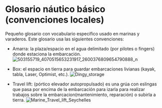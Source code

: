 
# Glosario náutico básico (convenciones locales)

Pequeño glosario con vocabulario específico usado en marinas y varaderos. Este glosario usa las siguientes convenciones:
- Amarra: la plaza/espacio en el agua delimitado (por pilotes o fingers) donde estaciona la embarcación.
  ![503155719_4070515653231917_2600376809654790888_n](https://github.com/user-attachments/assets/f02b3af6-275b-4bb6-bfdc-66cdb7bf4680)

- Box: el espacio en tierra para guardar embarcaciones livianas (kayak, tabla, Laser, Optimist, etc.).
  ![Dingy_storage](https://github.com/user-attachments/assets/c07d9fa5-5e21-4573-af62-3939b7623927)

- Travel lift: (pórtico elevador autopropulsado) es una grúa  con eslingas que pasa por encima de la embarcación para izarla para realizar trabajos sobre la embarcacion(mantenimiento, reparación) o subirla a tierra.
![Marine_Travel_lift_Seychelles](https://github.com/user-attachments/assets/731c4338-b36e-470c-a3b1-1a644f983ae2)
